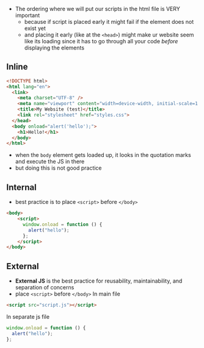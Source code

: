 - The ordering where we will put our scripts in the html file is VERY important
	- because if script is placed early it might fail if the element does not exist yet
	- and placing it early (like at the `<head>`) might make ur website seem like its loading since it has to go through all your code *before* displaying the elements
## Inline
```html
<!DOCTYPE html>
<html lang="en">
  <link>
    <meta charset="UTF-8" />
    <meta name="viewport" content="width=device-width, initial-scale=1.0" />
    <title>My Website (test)</title>
    <link rel="stylesheet" href="styles.css">
  </head>
  <body onload="alert('hello');">
    <h1>Hello!</h1>
  </body>
</html>
```
- when the `body` element gets loaded up, it looks in the quotation marks and execute the JS in there
- but doing this is not good practice

## Internal 
- best practice is to place `<script>` before `</body>`
```html
<body>
	<script>
	  window.onload = function () {
	    alert("hello");
	  };
	</script>
</body>
```

## External
- **External JS** is the best practice for reusability, maintainability, and separation of concerns
- place `<script>` before `</body>`
In main file
```html
<script src="script.js"></script>
```
In separate js file
```js
window.onload = function () {
  alert("hello");
};
```
